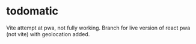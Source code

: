 # todomatic
Vite attempt at pwa, not fully working.
Branch for live version of react pwa (not vite) with geolocation added.
